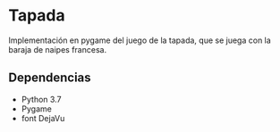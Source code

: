 # Tapada

Implementación en pygame del juego de la tapada, que se juega con la baraja
de naipes francesa.

## Dependencias

- Python 3.7
- Pygame
- font DejaVu